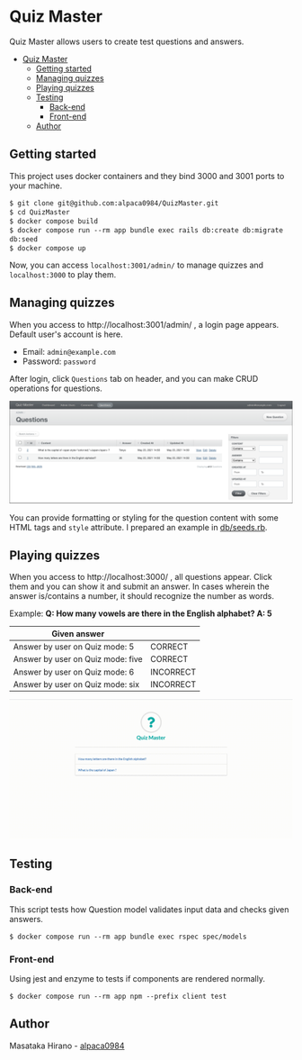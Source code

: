 # Quiz Master

Quiz Master allows users to create test questions and answers.

- [Quiz Master](#quiz-master)
  - [Getting started](#getting-started)
  - [Managing quizzes](#managing-quizzes)
  - [Playing quizzes](#playing-quizzes)
  - [Testing](#testing)
    - [Back-end](#back-end)
    - [Front-end](#front-end)
  - [Author](#author)

## Getting started

This project uses docker containers and they bind 3000 and 3001 ports to your machine.
```
$ git clone git@github.com:alpaca0984/QuizMaster.git
$ cd QuizMaster
$ docker compose build
$ docker compose run --rm app bundle exec rails db:create db:migrate db:seed
$ docker compose up
```
Now, you can access `localhost:3001/admin/` to manage quizzes and `localhost:3000` to play them.

## Managing quizzes

When you access to http://localhost:3001/admin/ , a login page appears. Default user's account is here.
- Email: `admin@example.com`
- Password: `password`

After login, click `Questions` tab on header, and you can make CRUD operations for questions.

<img width="840px" src="./docs/screenshot_admin.png">

You can provide formatting or styling for the question content with some HTML tags and `style` attribute.
I prepared an example in [db/seeds.rb](https://github.com/alpaca0984/QuizMaster/blob/master/db/seeds.rb#L14).

## Playing quizzes

When you access to http://localhost:3000/ , all questions appear. Click them and you can show it and submit an answer. In cases wherein the answer is/contains a number, it should recognize the number as words.

Example: __Q: How many vowels are there in the English alphabet? A: 5__

| Given answer                                               |           |
|------------------------------------------------------------|-----------|
| Answer by user on Quiz mode: 5                             | CORRECT   |
| Answer by user on Quiz mode: five                          | CORRECT   |
| Answer by user on Quiz mode: 6                             | INCORRECT |
| Answer by user on Quiz mode: six                           | INCORRECT |

<img width="840px" src="./docs/screencast_frontend.gif">

## Testing

### Back-end

This script tests how Question model validates input data and checks given answers.
```
$ docker compose run --rm app bundle exec rspec spec/models
```

### Front-end

Using jest and enzyme to tests if components are rendered normally.
```
$ docker compose run --rm app npm --prefix client test
```

## Author

Masataka Hirano - [alpaca0984](https://github.com/alpaca0984)
